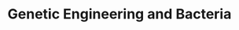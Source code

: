 ---
layout: guide
title: "Genetic Engineering and Bacteria"
category: "Biology"
link: "https://docs.google.com/document/d/1xpCif_yuJp-GPYYuovQ8h0KdLHc5by7uRSt7STYzGRA/"
description: "Bacterial transformation, conjugation and CRISPR-Cas9."
---